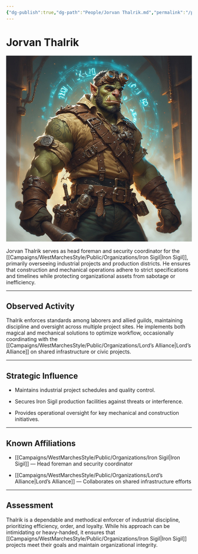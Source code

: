 ```yaml
---
{"dg-publish":true,"dg-path":"People/Jorvan Thalrik.md","permalink":"/people/jorvan-thalrik/","tags":["NPC","IronSigil"],"dgShowFileTree":true}
---
```


# **Jorvan Thalrik**

![Jorvan_Thalrik.jpg](/img/user/_assets/WestMarchesStyle/NPC%20Portraits/Jorvan_Thalrik.jpg)

Jorvan Thalrik serves as head foreman and security coordinator for the [[Campaigns/WestMarchesStyle/Public/Organizations/Iron Sigil\|Iron Sigil]], primarily overseeing industrial projects and production districts. He ensures that construction and mechanical operations adhere to strict specifications and timelines while protecting organizational assets from sabotage or inefficiency.

---

## Observed Activity

Thalrik enforces standards among laborers and allied guilds, maintaining discipline and oversight across multiple project sites. He implements both magical and mechanical solutions to optimize workflow, occasionally coordinating with the [[Campaigns/WestMarchesStyle/Public/Organizations/Lord’s Alliance\|Lord’s Alliance]] on shared infrastructure or civic projects.

---

## Strategic Influence

- Maintains industrial project schedules and quality control.
    
- Secures Iron Sigil production facilities against threats or interference.
    
- Provides operational oversight for key mechanical and construction initiatives.
    

---

## Known Affiliations

- [[Campaigns/WestMarchesStyle/Public/Organizations/Iron Sigil\|Iron Sigil]] — Head foreman and security coordinator
    
- [[Campaigns/WestMarchesStyle/Public/Organizations/Lord’s Alliance\|Lord’s Alliance]] — Collaborates on shared infrastructure efforts
    

---

## Assessment

Thalrik is a dependable and methodical enforcer of industrial discipline, prioritizing efficiency, order, and loyalty. While his approach can be intimidating or heavy-handed, it ensures that [[Campaigns/WestMarchesStyle/Public/Organizations/Iron Sigil\|Iron Sigil]] projects meet their goals and maintain organizational integrity.